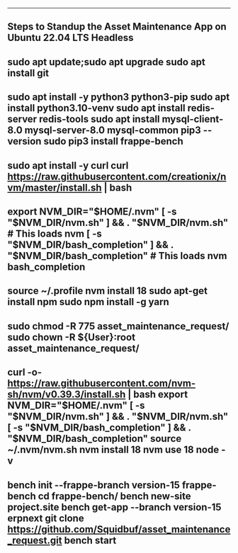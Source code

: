 ------------------------------------------------------------------------------------------------------------------------------
Steps to Standup the Asset Maintenance App on Ubuntu 22.04 LTS Headless
------------------------------------------------------------------------------------------------------------------------------
sudo apt update;sudo apt upgrade
sudo apt install git
------------------------------------------------------------------------------------------------------------------------------
sudo apt install -y python3 python3-pip
sudo apt install python3.10-venv
sudo apt install redis-server redis-tools
sudo apt install mysql-client-8.0 mysql-server-8.0 mysql-common
pip3 --version
sudo pip3 install frappe-bench
-------------------------------------------------------------------------------------------------------------------------------
sudo apt install -y curl
curl https://raw.githubusercontent.com/creationix/nvm/master/install.sh | bash
-------------------------------------------------------------------------------------------------------------------------------
export NVM_DIR="$HOME/.nvm"
[ -s "$NVM_DIR/nvm.sh" ] && \. "$NVM_DIR/nvm.sh"  # This loads nvm
[ -s "$NVM_DIR/bash_completion" ] && \. "$NVM_DIR/bash_completion"  # This loads nvm bash_completion
-------------------------------------------------------------------------------------------------------------------------------
source ~/.profile
nvm install 18
sudo apt-get install npm
sudo npm install -g yarn
-------------------------------------------------------------------------------------------------------------------------------
sudo chmod -R 775 asset_maintenance_request/
sudo chown -R ${User}:root asset_maintenance_request/
-------------------------------------------------------------------------------------------------------------------------------
curl -o- https://raw.githubusercontent.com/nvm-sh/nvm/v0.39.3/install.sh | bash
export NVM_DIR="$HOME/.nvm"
[ -s "$NVM_DIR/nvm.sh" ] && \. "$NVM_DIR/nvm.sh"
[ -s "$NVM_DIR/bash_completion" ] && \. "$NVM_DIR/bash_completion"
source ~/.nvm/nvm.sh
nvm install 18
nvm use 18
node -v
-------------------------------------------------------------------------------------------------------------------------------
bench init --frappe-branch version-15 frappe-bench
cd frappe-bench/
bench new-site project.site
bench get-app --branch version-15 erpnext
git clone https://github.com/Squidbuf/asset_maintenance_request.git
bench start
---------------------------------------------------------------------------------------------------------------------------------
